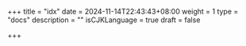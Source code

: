 +++
title = "idx"
date = 2024-11-14T22:43:43+08:00
weight = 1
type = "docs"
description = ""
isCJKLanguage = true
draft = false

+++

